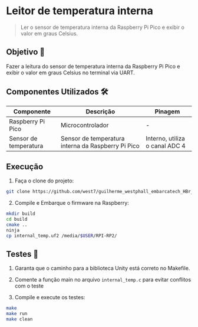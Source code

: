 # Leitor de temperatura interna

> Ler o sensor de temperatura interna da Raspberry Pi Pico e exibir o valor em graus Celsius.

## Objetivo 🎯

Fazer a leitura do sensor de temperatura interna da Raspberry Pi Pico e exibir o valor em graus Celsius no terminal via UART.


## Componentes Utilizados 🛠️

| Componente | Descrição           | Pinagem                 |
| ---------- | ------------------- | ----------------------- |
| Raspberry Pi Pico | Microcontrolador | -                     |
| Sensor de temperatura | Sensor de temperatura interna da Raspberry Pi Pico | Interno, utiliza o canal ADC 4                    | 


## Execução

1. Faça o clone do projeto:

```bash
git clone https://github.com/west7/guilherme_westphall_embarcatech_HBr_2025.git
```

2. Compile e Embarque o firmware na Raspberry:

```bash
mkdir build
cd build
cmake ..
ninja
cp internal_temp.uf2 /media/$USER/RPI-RP2/
```

## Testes 🧪

1. Garanta que o caminho para a biblioteca Unity está correto no Makefile.

2. Comente a função main no arquivo `internal_temp.c` para evitar conflitos com o teste

3. Compile e execute os testes:

```bash
make 
make run
make clean
```